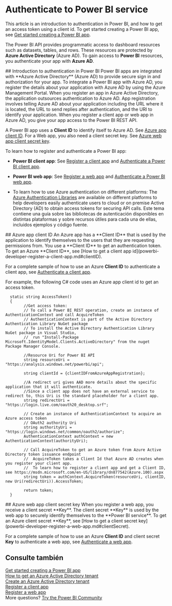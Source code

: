 <properties
   pageTitle="Authenticate to Power BI service"
   description="Authenticate to Power BI service"
   services="powerbi"
   documentationCenter=""
   authors="guyinacube"
   manager="mblythe"
   backup=""
   editor=""
   tags=""
   qualityFocus="no"
   qualityDate=""/>

<tags
   ms.service="powerbi"
   ms.devlang="NA"
   ms.topic="article"
   ms.tgt_pltfrm="NA"
   ms.workload="powerbi"
   ms.date="08/23/2016"
   ms.author="asaxton"/>

# Authenticate to Power BI service

This article is an introduction to authentication in Power BI, and how to get an access token using a client id. To get started creating a Power BI app, see <bpt id="p1">[</bpt>Get started creating a Power BI app<ept id="p1">](powerbi-developer-steps-to-create-a-power-bi-app.md)</ept>.

The Power BI API provides programmatic access to dashboard resources such as datasets, tables, and rows. These resources are protected by <bpt id="p1">**</bpt>Azure Active Directory<ept id="p1">**</ept> (Azure AD). To gain access to <bpt id="p1">**</bpt>Power BI<ept id="p1">**</ept> resources, you authenticate your app with <bpt id="p2">**</bpt>Azure AD<ept id="p2">**</ept>.

<a name="intro"/>
## Introduction to authentication in Power BI
Power BI apps are integrated with <bpt id="p1">**</bpt>Azure Active Directory<ept id="p1">**</ept> (Azure AD) to provide secure sign in and authorization for your app. To integrate a Power BI app with Azure AD, you register the details about your application with Azure AD by using the Azure Management Portal. When you register an app in Azure Active Directory, the application outsources authentication to Azure AD. App registration involves telling Azure AD about your application including the URL where it is located, the URL to send replies after authentication, and the URI to identify your application. When you register a client app or web app in Azure AD, you give your app access to the Power BI REST API.

A Power BI app uses a <bpt id="p1">**</bpt>Client ID<ept id="p1">**</ept> to identify itself to Azure AD. See <bpt id="p1">[</bpt>Azure app client ID<ept id="p1">](#clientID)</ept>. For a Web app, you also need a client secret key. See <bpt id="p1">[</bpt>Azure web app client secret key<ept id="p1">](#clientSecret)</ept>.

To learn how to register and authenticate a Power BI app:

- <bpt id="p1">**</bpt>Power BI client app<ept id="p1">**</ept>: See <bpt id="p2">[</bpt>Register a client app<ept id="p2">](powerbi-developer-register-a-client-app.md)</ept> and <bpt id="p3">[</bpt>Authenticate a Power BI client app<ept id="p3">](powerbi-developer-authenticate-a-client-app.md)</ept>.

- <bpt id="p1">**</bpt>Power BI web app<ept id="p1">**</ept>: See <bpt id="p2">[</bpt>Register a web app<ept id="p2">](powerbi-developer-register-a-web-app.md)</ept> and <bpt id="p3">[</bpt>Authenticate a Power BI web app<ept id="p3">](powerbi-developer-authenticate-a-web-app.md)</ept>.

- To learn how to use Azure authentication on different platforms: The <bpt id="p1">[</bpt>Azure Authentication Libraries<ept id="p1">](https://azure.microsoft.com/en-us/documentation/articles/active-directory-authentication-libraries/)</ept> are available on different platforms to help developers easily authenticate users to cloud or on premise Active Directory (AD) to obtain access tokens for securing API calls. Este tema contiene una guía sobre las bibliotecas de autenticación disponibles en distintas plataformas y sobre recursos útiles para cada una de ellas, incluidos ejemplos y código fuente.

<a name="clientID"/>
## Azure app client ID
An Azure app has a <bpt id="p1">**</bpt>Client ID<ept id="p1">**</ept> that is used by the application to identify themselves to the users that they are requesting permissions from. You use a <bpt id="p1">**</bpt>Client ID<ept id="p1">**</ept> to get an authentication token. To get an Azure <bpt id="p1">**</bpt>Client ID<ept id="p1">**</ept>, see <bpt id="p2">[</bpt>How to get a client app id<ept id="p2">](powerbi-developer-register-a-client-app.md#clientID)</ept>.

For a complete sample of how to use an Azure <bpt id="p1">**</bpt>Client ID<ept id="p1">**</ept> to authenticate a client app, see <bpt id="p2">[</bpt>Authenticate a client app<ept id="p2">](powerbi-developer-authenticate-a-client-app.md)</ept>.

For example, the following C# code uses an Azure app client id to get an access token.

      static string AccessToken()
      {
            //Get access token:
            // To call a Power BI REST operation, create an instance of AuthenticationContext and call AcquireToken
            // AuthenticationContext is part of the Active Directory Authentication Library NuGet package
            // To install the Active Directory Authentication Library NuGet package in Visual Studio,
            //  run "Install-Package Microsoft.IdentityModel.Clients.ActiveDirectory" from the nuget Package Manager Console.

            //Resource Uri for Power BI API
            string resourceUri = "https://analysis.windows.net/powerbi/api";

            string clientId = {clientIDFromAzureAppRegistration};

            //A redirect uri gives AAD more details about the specific application that it will authenticate.
            //Since a client app does not have an external service to redirect to, this Uri is the standard placeholder for a client app.
            string redirectUri = "https://login.live.com/oauth20_desktop.srf";

            // Create an instance of AuthenticationContext to acquire an Azure access token
            // OAuth2 authority Uri
            string authorityUri = "https://login.windows.net/common/oauth2/authorize";
            AuthenticationContext authContext = new AuthenticationContext(authorityUri);

            // Call AcquireToken to get an Azure token from Azure Active Directory token issuance endpoint
            //  AcquireToken takes a Client Id that Azure AD creates when you register your client app.
            //  To learn how to register a client app and get a Client ID, see https://msdn.microsoft.com/en-US/library/dn877542(Azure.100).aspx   
            string token = authContext.AcquireToken(resourceUri, clientID, new Uri(redirectUri)).AccessToken;

            return token;
      }

<a name="clientSecret"/>
## Azure web app client secret key
When you register a web app, you receive a client secret <bpt id="p1">**</bpt>Key<ept id="p1">**</ept>. The client secret <bpt id="p1">**</bpt>Key<ept id="p1">**</ept> is used by the web app to securely identify themselves to the <bpt id="p2">**</bpt>Power BI service<ept id="p2">**</ept>. To get an Azure client secret <bpt id="p1">**</bpt>Key<ept id="p1">**</ept>, see <bpt id="p2">[</bpt>How to get a client secret key<ept id="p2">](powerbi-developer-register-a-web-app.md#clientSecret)</ept>.

For a complete sample of how to use an Azure <bpt id="p1">**</bpt>Client ID<ept id="p1">**</ept> and client secret <bpt id="p2">**</bpt>Key<ept id="p2">**</ept> to authenticate a web app, see <bpt id="p3">[</bpt>Authenticate a web app<ept id="p3">](powerbi-developer-authenticate-a-web-app.md)</ept>.

## Consulte también

[Get started creating a Power BI app](powerbi-developer-steps-to-create-a-power-bi-app.md)  
[How to get an Azure Active Directory tenant](https://azure.microsoft.com/en-us/documentation/articles/active-directory-howto-tenant/)  
[Create an Azure Active Directory tenant](powerbi-developer-create-an-azure-active-directory-tenant.md)  
[Register a client app](powerbi-developer-register-a-client-app.md)  
[Register a web app](powerbi-developer-register-a-web-app.md)  
More questions? [Try the Power BI Community](http://community.powerbi.com/)